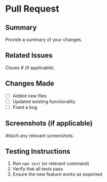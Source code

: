 # Pull Request

## Summary  
Provide a summary of your changes.

## Related Issues  
Closes #<issue-number> (if applicable).

## Changes Made  
- [ ] Added new files
- [ ] Updated existing functionality
- [ ] Fixed a bug

## Screenshots (if applicable)  
Attach any relevant screenshots.

## Testing Instructions  
1. Run `npm test` (or relevant command)
2. Verify that all tests pass
3. Ensure the new feature works as expected
